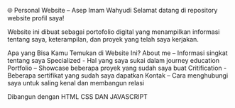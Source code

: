 🌐 Personal Website – Asep Imam Wahyudi Selamat datang di repository website profil saya! 

Website ini dibuat sebagai portofolio digital yang menampilkan informasi tentang saya, keterampilan, dan proyek yang telah saya kerjakan.

Apa yang Bisa Kamu Temukan di Website Ini? 
About me – Informasi singkat tentang saya
Specialized - Hal yang saya sukai dalam journey education 
Portfolio – Showcase beberapa proyek yang sudah saya buat 
Critification - Beberapa sertifikat yang sudah saya dapatkan 
Kontak – Cara menghubungi saya untuk saling kenal dan membangun relasi

Dibangun dengan HTML CSS DAN JAVASCRIPT

